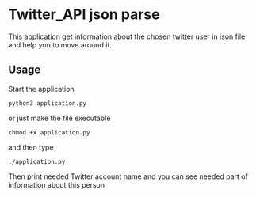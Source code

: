 # Twitter_API json parse

This application get information about the chosen twitter user in json file and help you to move around it.

<h2>Usage<br></h2>

Start the application<br>
~~~~
python3 application.py
~~~~
or just make the file executable
~~~~
chmod +x application.py
~~~~
and then type
~~~~
./application.py
~~~~

Then print needed Twitter account name and you can see needed part of information about this person
